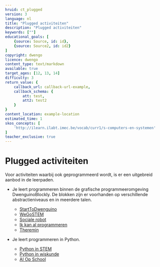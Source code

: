 ```yaml
---
hruid: ct_plugged
version: 3
language: nl
title: "Plugged activiteiten"
description: "Plugged activiteiten"
keywords: [""]
educational_goals: [
    {source: Source, id: id}, 
    {source: Source2, id: id2}
]
copyright: dwengo
licence: dwengo
content_type: text/markdown
available: true
target_ages: [12, 13, 14]
difficulty: 3
return_value: {
    callback_url: callback-url-example,
    callback_schema: {
        att: test,
        att2: test2
    }
}
content_location: example-location
estimated_time: 1
skos_concepts: [
    'http://ilearn.ilabt.imec.be/vocab/curr1/s-computers-en-systemen'
]
teacher_exclusive: true
---
```


# Plugged activiteiten
Voor activiteiten waarbij ook geprogrammeerd wordt, is er een uitgebreid aanbod in de leerpaden.

- Je leert programmeren binnen de grafische programmeeromgeving DwenguinoBlockly. De blokken zijn er voorhanden op verschillende abstractieniveaus en in meerdere talen.  
    - [StartToDwenguino]()
    - [WeGoSTEM]()
    - [Sociale robot]()
    - [Ik kan al programmeren]()
    - [Theremin]()

- Je leert programmeren in Python.
    - [Python in STEM]()
    - [Python in wiskunde]()
    - [AI Op School]()
